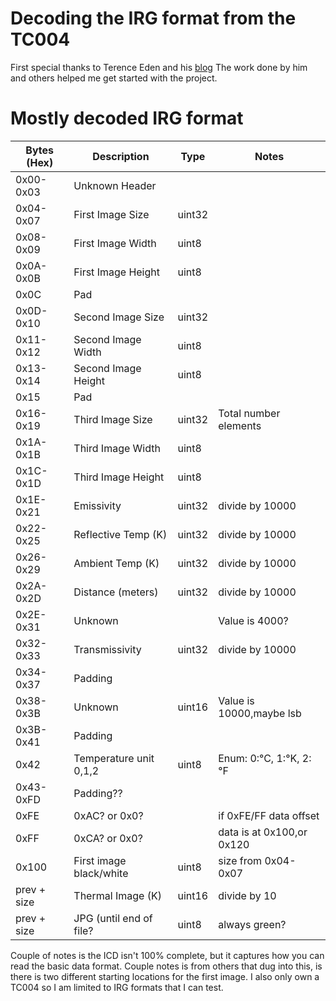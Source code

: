 # Decoding the IRG format from the TC004
First special thanks to Terence Eden and his
[blog](https://shkspr.mobi/blog/2023/02/reverse-engineering-the-irg-infrared-thermal-imaging-format-help-needed/)
The work done by him and others helped me get started with the project.  

# Mostly decoded IRG format
| Bytes (Hex) | Description             | Type   | Notes                   |
|-------------|-------------------------|--------|-------------------------|
| 0x00-0x03   | Unknown Header          |        |                         |
| 0x04-0x07   | First Image Size        | uint32 |                         |
| 0x08-0x09   | First Image Width       |  uint8 |                         |
| 0x0A-0x0B   | First Image Height      |  uint8 |                         |
| 0x0C        | Pad                     |        |                         |
| 0x0D-0x10   | Second Image Size       | uint32 |                         |
| 0x11-0x12   | Second Image Width      |  uint8 |                         |
| 0x13-0x14   | Second Image Height     |  uint8 |                         |
| 0x15        | Pad                     |        |                         |
| 0x16-0x19   | Third Image Size        | uint32 | Total number elements   |
| 0x1A-0x1B   | Third Image Width       |  uint8 |                         |
| 0x1C-0x1D   | Third Image Height      |  uint8 |                         |
| 0x1E-0x21   | Emissivity              | uint32 | divide by 10000         |
| 0x22-0x25   | Reflective Temp (K)     | uint32 | divide by 10000         |
| 0x26-0x29   | Ambient Temp (K)        | uint32 | divide by 10000         |
| 0x2A-0x2D   | Distance (meters)       | uint32 | divide by 10000         |
| 0x2E-0x31   | Unknown                 |        | Value is 4000?          |
| 0x32-0x33   | Transmissivity          | uint32 | divide by 10000         |
| 0x34-0x37   | Padding                 |        |                         |
| 0x38-0x3B   | Unknown                 | uint16 | Value is 10000,maybe lsb|
| 0x3B-0x41   | Padding                 |        |                         |
| 0x42        | Temperature unit 0,1,2  |  uint8 | Enum: 0:°C, 1:°K, 2:°F  |
| 0x43-0xFD   | Padding??               |        |                         |
| 0xFE        | 0xAC? or 0x0?           |        | if 0xFE/FF data offset  |
| 0xFF        | 0xCA? or 0x0?           |        | data is at 0x100,or 0x120|
| 0x100       | First image black/white |  uint8 | size from 0x04-0x07     |
| prev  + size| Thermal Image (K)       |  uint16| divide by 10            |
| prev  + size| JPG (until end of file? |  uint8 | always green?           |

Couple of notes is the ICD isn't 100% complete, but it captures how you can read
the basic data format.  Couple notes is from others that dug into this, is there
is two different starting locations for the first image.  I also only own a
TC004 so I am limited to IRG formats that I can test.


